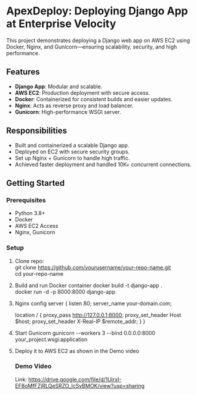# ApexDeploy: Deploying Django App at Enterprise Velocity
This project demonstrates deploying a Django web app on AWS EC2 using Docker, Nginx, and Gunicorn—ensuring scalability, security, and high performance.

## Features

- **Django App**: Modular and scalable.
- **AWS EC2**: Production deployment with secure access.
- **Docker**: Containerized for consistent builds and easier updates.
- **Nginx**: Acts as reverse proxy and load balancer.
- **Gunicorn**: High-performance WSGI server.

## Responsibilities

- Built and containerized a scalable Django app.
- Deployed on EC2 with secure security groups.
- Set up Nginx + Gunicorn to handle high traffic.
- Achieved faster deployment and handled 10K+ concurrent connections.

## Getting Started

### Prerequisites

- Python 3.8+  
- Docker  
- AWS EC2 Access  
- Nginx, Gunicorn

### Setup

1. Clone repo:  
git clone https://github.com/yourusername/your-repo-name.git  
cd your-repo-name

2. Build and run Docker container
docker build -t django-app .  
docker run -d -p 8000:8000 django-app

3. Nginx config
server {
    listen 80;
    server_name your-domain.com;

    location / {
        proxy_pass http://127.0.0.1:8000;
        proxy_set_header Host $host;
        proxy_set_header X-Real-IP $remote_addr;
    }
}

4. Start Gunicorn
gunicorn --workers 3 --bind 0.0.0.0:8000 your_project.wsgi:application

5. Deploy it to AWS EC2 as shown in the Demo video

   ### Demo Video
   Link: https://drive.google.com/file/d/1UirxI-EF8oMfFZjRLQeSRZO_lcSvBMOK/view?usp=sharing
